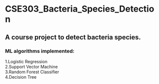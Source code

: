 # CSE303_Bacteria_Species_Detection

<h2>A course project to detect bacteria species.</h2>
<h3>ML algorithms implemented:</h3>
1.Logistic Regression<br>
2.Support Vector Machine<br>
3.Random Forest Classifier<br>
4.Decision Tree
